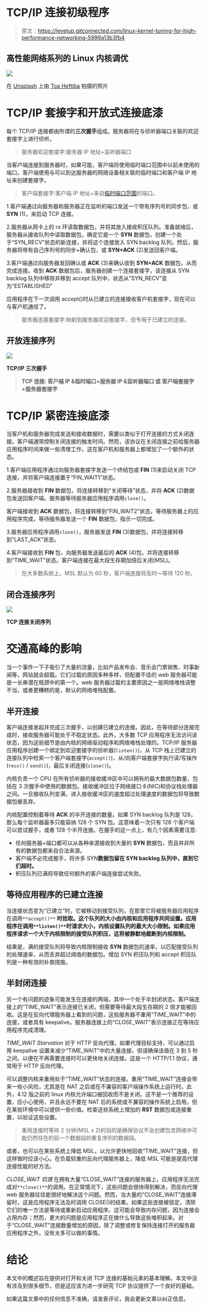 # TCP/IP 连接初级程序

> 原文：<https://levelup.gitconnected.com/linux-kernel-tuning-for-high-performance-networking-5999a13b3fb4>

## 高性能网络系列的 Linux 内核调优

![](img/3234d154ba9ee7df54b922ff1efbaac9.png)

在 [Unsplash](https://unsplash.com?utm_source=medium&utm_medium=referral) 上由 [Toa Heftiba](https://unsplash.com/@heftiba?utm_source=medium&utm_medium=referral) 拍摄的照片

# TCP/IP 套接字和开放式连接底漆

每个 TCP/IP 连接都由所谓的**三次握手**组成。服务器将在与侦听器端口关联的欢迎套接字上进行侦听。

> 服务器欢迎套接字:服务器 IP 地址+监听器端口

当客户端连接到服务器时，如果可能，客户端将使用临时端口范围中以前未使用的端口。客户端使用与可以到达服务器的网络设备相关联的临时端口和客户端 IP 地址来创建套接字。

> 客户端套接字:客户端 IP 地址+来自[临时端口范围](https://medium.com/@johnhpatton/linux-kernel-tuning-for-high-performance-networking-f3256ffecf98)的端口。

1.客户端通过向服务器和服务器正在监听的端口发送一个带有序列号的同步包，或 **SYN** (1)，来启动 TCP 连接。

2.服务器从网卡上的 rx 环读取数据包，并将其放入接收积压队列。准备就绪后，服务器从接收队列中读取数据包，确定它是一个 **SYN** 数据包，创建一个处于“SYN_RECV”状态的新连接，并将这个连接放入 SYN backlog 队列。然后，服务器将带有自己序列号的同步+确认包，或 **SYN+ACK** (2)发送回客户端。

3.客户端通过向服务器发回确认或 **ACK** (3)来确认收到 **SYN+ACK** 数据包，从而完成连接。收到 **ACK** 数据包后，服务器创建一个连接套接字，该连接从 SYN backlog 队列中移除并移到 accept 队列中，状态从“SYN_RECV”变为“ESTABLISHED”

应用程序在下一次调用 accept()时从已建立的连接接收客户机套接字，现在可以与客户机通信了。

> 服务器连接套接字:映射到服务器欢迎套接字，但专用于已建立的连接。

## 开放连接序列

![](img/7a225c51e1e5fca1b5bd73987d70b0ec.png)

**TCP/IP 三次握手**

> **TCP 连接:
> 客户端 IP &临时端口+服务器 IP &监听器端口
> 或
> 客户端套接字+服务器套接字**

# TCP/IP 紧密连接底漆

当客户机和服务器完成发送和接收数据时，需要以类似于打开连接的方式关闭连接。客户端通常控制关闭连接的触发时间。然而，该协议在关闭连接之前给服务器应用程序时间来做一些清理工作，这在客户机和服务器上都增加了一个额外的状态。

1.客户端应用程序通过向服务器套接字发送一个终结包或 **FIN** (1)来启动关闭 TCP 连接，并将客户端连接置于“FIN_WAIT1”状态。

2.服务器接收到 **FIN** 数据包，将连接转移到“关闭等待”状态，并将 **ACK** (2)数据包发送回客户端。服务器等待服务器应用程序调用`close()`。

客户端接收到 **ACK** 数据包，将连接转移到“FIN_WAIT2”状态，等待服务器上的应用程序完成，等待服务器发送一个 **FIN** 数据包，指示一切完成。

3.服务器应用程序调用`close()`，服务器发送 **FIN** (3)数据包，并将连接转移到“LAST_ACK”状态。

4.客户端接收到 **FIN** 包，向服务器发送最后的 **ACK** (4)包，并将连接转移到“TIME_WAIT”状态。客户端连接在最大段生存期加倍后关闭(MSL)。

> 在大多数系统上，MSL 默认为 60 秒，客户端连接将及时—等待 120 秒。

## 闭合连接序列

![](img/ef3abd398f9a8226f56b987f86ac91cc.png)

**TCP 连接关闭序列**

# 交通高峰的影响

当一个事件一下子吸引了大量的流量，比如产品发布会、音乐会门票销售、时事新闻等，网站就会超载。它们过载的原因多种多样，但配置不佳的 web 服务器可能是一长串潜在瓶颈中的第一个。web 服务器过载的主要原因之一是网络堆栈调整不当，或者更糟糕的是，默认的网络堆栈配置。

## 半开连接

客户端连接发起并完成三次握手，以创建已建立的连接。因此，在等待部分连接完成时，接收服务器可能处于不稳定状态。此外，大多数 TCP 应用程序无法访问该状态，因为这些细节是由内核的网络驱动程序和网络堆栈处理的。TCP/IP 服务器应用程序创建一个绑定到欢迎套接字的侦听器(`listen()`)，从 TCP 栈上已建立的连接队列中检索一个客户端套接字(`accept()`)，从/向客户端套接字执行读/写操作(`recv()` / `send()`)，最后关闭连接(`close()`)。

内核负责一个 CPU 在所有侦听器的接收缓冲区中可以拥有的最大数据包数量，包括在 3 次握手中使用的数据包。接收缓冲区位于网络接口卡(NIC)和协议栈处理器之间。一旦接收队列变满，进入接收缓冲区的速度超过处理速度的数据包将导致数据包被丢弃。

内核配置控制着等待 **ACK** 的半开连接的数量。如果 SYN backlog 队列是 128，那么每个监听器最多只能容纳 128 个 SYN 包。这意味着一次只有 128 个客户端可以尝试握手，或者 128 个半开连接。在握手的这一点上，有几个因素需要注意:

*   任何服务器+端口都可以从各种来源接收到大量的 **SYN** 数据包，而且并非所有的数据包都来自合法来源。
*   客户端不必完成握手，将许多 SYN**数据包留在 SYN backlog 队列中，直到它们超时。**
*   积压队列已满将导致任何额外的客户端连接尝试失败。

## 等待应用程序的已建立连接

当连接状态变为“已建立”时，它被移动到接受队列，在那里它将被服务器应用程序在调用`**accept()**` **时拾取。这个队列的大小由内核和应用程序共同设置。应用程序在调用`**listen()**`时请求大小，内核设置队列的最大大小限制。如果应用程序请求一个大于内核限制的接受队列积压，这将被静默地截断到内核限制。**

结果是，满的接受队列将导致内核限制接收 **SYN** 数据包的速率，以匹配接受队列的处理速率，从而丢弃超过阈值的数据包。增加 SYN 积压队列和 accept 积压队列是一种有效的补救措施。

## 半封闭连接

另一个有问题的迹象可能发生在连接的两端，其中一个处于半封闭状态。客户端连接上的“TIME_WAIT”表示连接已关闭，但需要等待最大段生存期的 2 倍才能被回收。这是在反向代理服务器上看到的问题，这些服务器不重用“TIME_WAIT”中的连接，或者具有 keepalive。服务器连接上的“CLOSE_WAIT”表示连接正在等待应用程序完成清理。

*TIME_WAIT Starvation*
对于 HTTP 反向代理，如果代理目标支持，可以通过启用 keepalive 设置来减少“TIME_WAIT”中的大量连接，但请确保该值在 3 到 5 秒之间，以便在不再需要连接时可以更快地关闭连接。这是一个 HTTP/1.1 协议，通常用于 HTTP 反向代理。

可以调整内核来重用处于“TIME_WAIT”状态的连接。重用“TIME_WAIT”连接会带来一些小风险，尤其是在 NAT 之后或在不兼容的客户端操作系统上运行时。此外，4.12 版之前的 linux 内核允许端口被回收而不是关闭。这不是一个推荐的设置，应小心使用，并且永远不要在 NAT 后的系统或不兼容的操作系统上启用，但在某些环境中可以提供一些价值。检查这些系统上增加的 **RST** 数据包或连接重置，以验证这些设置。

> 重用连接时等待 2 分钟(MSL x 2)的目的是确保协议不会创建包含网络中可能仍然存在的前一个数据段的重复序列的数据段。

或者，也可以在某些系统上降低 MSL，以允许更快地回收“TIME_WAIT”连接，但这样做时应该小心。在负载较重的反向代理服务器上，降低 MSL 可能是提高代理连接性能的好方法。

*CLOSE_WAIT 饥饿* 在拥有大量“CLOSE_WAIT”连接的服务器上，应用程序无法完成对`**close()**`的调用。在正常情况下，这些问题会很快得到解决，而反向代理 web 服务器往往能很好地解决这个问题。然而，当大量的“CLOSE_WAIT”连接滞留时，这是应用程序无法及时调用 CLOSE()的结果。如果这些连接被锁定，清除它们的唯一方法是等待或重新启动应用程序。这可能会导致内存问题，因为连接会占用内存；然而，更大的问题是应用程序正在做什么导致这些堆积起来。对于“CLOSE_WAIT”连接数量增加的原因，除了调整或修复保持连接打开的服务器应用程序之外，没有太多可以做的事情。

# 结论

本文中的概述旨在提供对打开和关闭 TCP 连接的基础元素的基本理解。本文中没有涉及到很多细节，但是这应该为进一步研究 TCP 协议提供了一个良好的基础。

如果这篇文章中的任何信息不准确，请发表评论，我会更新文章以纠正信息。